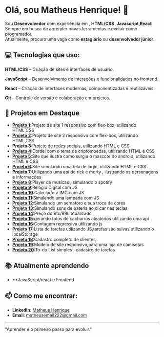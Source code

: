 # Olá, sou Matheus Henrique! 👋

Sou **Desenvolvedor** com experiência em , **HTML/CSS** ,**Javascript**,**React** 
Sempre em busca de aprender novas ferramentas e evoluir como programador.  
Atualmente, procuro uma vaga como **estagiário** ou **desenvolvedor júnior**.

## 💻 Tecnologias que uso:
**HTML/CSS** – Criação de sites e interfaces de usuário.

**JavaScript** – Desenvolvimento de interações e funcionalidades no frontend.

**React** – Criação de interfaces modernas, componentizadas e reutilizáveis.

**Git** – Controle de versão e colaboração em projetos.

## 🚀 Projetos em Destaque
- **[Projeto 1](https://matheushenrique02.github.io/projeto-imperatriz/)**:Projeto de site 1 responsivo com flex-box, utilizando HTML,CSS
- **[Projeto 2](https://matheushenrique02.github.io/projeto-flexbox/)**:Projeto de site 2 responsivo com flex-box, utilizando HTML,CSS
- **[Projeto 3](https://matheushenrique02.github.io/projeto-social/)**:Projeto de redes sociais, utilizando HTML e CSS
- **[Projeto 4](https://matheushenrique02.github.io/Projeto-cordel/)**:Cordel com o tema de criptomoedas, utilizando HTML e CSS
- **[Projeto 5](https://matheushenrique02.github.io/site-android.new/)**:Site que ilustra como surgiu o mascote do android, utilizando HTML e CSS
- **[Projeto 6](https://matheushenrique02.github.io/projeto-login/)**:Site simulando uma tela de login, utilizando HTML e CSS
- **[Projeto 7](https://matheushenrique02.github.io/projeto-rick-and-morty/)**:Utilizando uma api de rick e morty , ilustrando os personagens e informações
- **[Projeto 8](https://matheushenrique02.github.io/projeto-spotify/)**:Player de musicas , simulando o spotify
- **[Projeto 9](https://matheushenrique02.github.io/projeto-relogio/)**:Relógio Digital com JS
- **[Projeto 10](https://matheushenrique02.github.io/projeto-imc/)**:Calculadora IMC com JS
- **[Projeto 11](https://matheushenrique02.github.io/projeto-lampada/)**:Simulando uma lampada com JS 
- **[Projeto 12]( https://matheushenrique02.github.io/projeto-semaforo/)**:Simulando um semaforo e sua troca de cores
- **[Projeto 13](https://matheushenrique02.github.io/projeto-drumkit/)**:Simulando sons de bateria ao clicar nas teclas
- **[Projeto 14](http://matheushenrique02.github.io/preco-btc/)**:Preço do Btc/BRL atualizado
- **[Projeto 15](https://matheushenrique02.github.io/projeto-caes/)**:gerando fotos de cachorros aleatórios utilizando uma api
- **[Projeto 16](https://matheushenrique02.github.io/projeto-contagem/)**:Contagem regressiva utilizando js 
- **[Projeto 17](https://matheushenrique02.github.io/projeto-todo/)**:Lista de tarefas utilizando JS,tarefas são salvas utilizando o localStorage
- **[Projeto 18](https://matheushenrique02.github.io/projeto-crud/)**:Cadastro completo de clientes
- **[Projeto 19](https://streetxbr.github.io/_/)**:Modelo de site responsivo,para uma loja de camisetas
- **[Projeto 20](https://matheushenrique02.github.io/to-do-list/)**:To-do List simples , cadastro de tarefas 

  

## 📚 Atualmente aprendendo
- **JavaScript/react e Frontend

## 📫 Como me encontrar:
- **LinkedIn**: [Matheus Henrique](linkedin.com/in/matheus-henrique-ab94402a5)
- **Email**: matheusemail222@gmail.com

---

"Aprender é o primeiro passo para evoluir."
